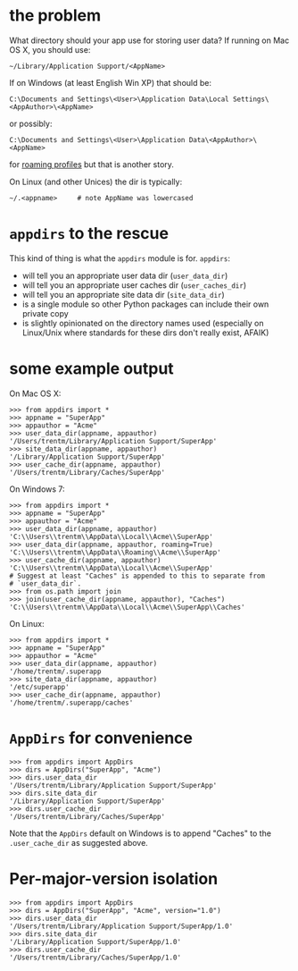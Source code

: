 # the problem

What directory should your app use for storing user data? If running on Mac OS X, you
should use:

    ~/Library/Application Support/<AppName>

If on Windows (at least English Win XP) that should be:

    C:\Documents and Settings\<User>\Application Data\Local Settings\<AppAuthor>\<AppName>

or possibly:

    C:\Documents and Settings\<User>\Application Data\<AppAuthor>\<AppName>

for [roaming profiles](http://bit.ly/9yl3b6) but that is another story.

On Linux (and other Unices) the dir is typically:

    ~/.<appname>     # note AppName was lowercased


# `appdirs` to the rescue

This kind of thing is what the `appdirs` module is for. `appdirs`:

- will tell you an appropriate user data dir (`user_data_dir`)
- will tell you an appropriate user caches dir (`user_caches_dir`)
- will tell you an appropriate site data dir (`site_data_dir`)
- is a single module so other Python packages can include their own private copy
- is slightly opinionated on the directory names used (especially on Linux/Unix
  where standards for these dirs don't really exist, AFAIK)

# some example output

On Mac OS X:

    >>> from appdirs import *
    >>> appname = "SuperApp"
    >>> appauthor = "Acme"
    >>> user_data_dir(appname, appauthor)
    '/Users/trentm/Library/Application Support/SuperApp'
    >>> site_data_dir(appname, appauthor)
    '/Library/Application Support/SuperApp'
    >>> user_cache_dir(appname, appauthor)
    '/Users/trentm/Library/Caches/SuperApp'

On Windows 7:

    >>> from appdirs import *
    >>> appname = "SuperApp"
    >>> appauthor = "Acme"
    >>> user_data_dir(appname, appauthor)
    'C:\\Users\\trentm\\AppData\\Local\\Acme\\SuperApp'
    >>> user_data_dir(appname, appauthor, roaming=True)
    'C:\\Users\\trentm\\AppData\\Roaming\\Acme\\SuperApp'
    >>> user_cache_dir(appname, appauthor)
    'C:\\Users\\trentm\\AppData\\Local\\Acme\\SuperApp'
    # Suggest at least "Caches" is appended to this to separate from
    # `user_data_dir`.
    >>> from os.path import join
    >>> join(user_cache_dir(appname, appauthor), "Caches")
    'C:\\Users\\trentm\\AppData\\Local\\Acme\\SuperApp\\Caches'

On Linux:

    >>> from appdirs import *
    >>> appname = "SuperApp"
    >>> appauthor = "Acme"
    >>> user_data_dir(appname, appauthor)
    '/home/trentm/.superapp
    >>> site_data_dir(appname, appauthor)
    '/etc/superapp'
    >>> user_cache_dir(appname, appauthor)
    '/home/trentm/.superapp/caches'


# `AppDirs` for convenience

    >>> from appdirs import AppDirs
    >>> dirs = AppDirs("SuperApp", "Acme")
    >>> dirs.user_data_dir
    '/Users/trentm/Library/Application Support/SuperApp'
    >>> dirs.site_data_dir
    '/Library/Application Support/SuperApp'
    >>> dirs.user_cache_dir
    '/Users/trentm/Library/Caches/SuperApp'

Note that the `AppDirs` default on Windows is to append "Caches" to the
`.user_cache_dir` as suggested above.

    
# Per-major-version isolation

    >>> from appdirs import AppDirs
    >>> dirs = AppDirs("SuperApp", "Acme", version="1.0")
    >>> dirs.user_data_dir
    '/Users/trentm/Library/Application Support/SuperApp/1.0'
    >>> dirs.site_data_dir
    '/Library/Application Support/SuperApp/1.0'
    >>> dirs.user_cache_dir
    '/Users/trentm/Library/Caches/SuperApp/1.0'

